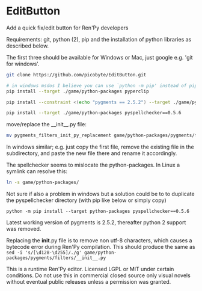 # EditButton
Add a quick fix/edit button for Ren'Py developers

Requirements: git, python (2), pip and the installation of python libraries as described below.

The first three should be available for Windows or Mac, just google e.g. 'git for windows'.

```bash
git clone https://github.com/picobyte/EditButton.git

# in windows msdos I believe you can use `python -m pip' instead of pip
pip install --target ./game/python-packages pyperclip

pip install --constraint <(echo "pygments == 2.5.2") --target ./game/python-packages pygments --upgrade

pip install --target ./game/python-packages pyspellchecker==0.5.6
```

move/replace the \_\_init\_\_\.py file:
```bash
mv pygments_filters_init_py_replacement game/python-packages/pygments/filters/__init__.py
```
In windows similar; e.g. just copy the first file, remove the existing file in the subdirectory, and paste the new file there and rename it accordingly.

The spellchecker seems to mislocate the python-packages. In Linux a symlink can resolve this:
```bash
ln -s game/python-packages/
```
Not sure if also a problem in windows but a solution could be to to duplicate the pyspellchecker directory (with pip like below or simply copy)
```
python -m pip install --target python-packages pyspellchecker==0.5.6
```

Latest working version of pygments is 2.5.2, thereafter python 2 support was removed.

Replacing the __init__.py file is to remove non utf-8 characters, which causes a bytecode error during Ren'Py compilation. This should produce the same as `sed -i 's/[\d128-\d255]/./g' game/python-packages/pygments/filters/__init__.py`

This is a runtime Ren'Py editor. Licensed LGPL or MIT under certain conditions. Do not use this in commercial closed source only visual novels without eventual public releases unless a permission was granted.

